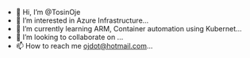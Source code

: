 - 👋 Hi, I’m @TosinOje
- 👀 I’m interested in Azure Infrastructure...
- 🌱 I’m currently learning ARM, Container automation using Kubernet...
- 💞️ I’m looking to collaborate on ...
- 📫 How to reach me ojdot@hotmail.com...

<!---
TosinOje/TosinOje is a ✨ special ✨ repository because its `README.md` (this file) appears on your GitHub profile.
You can click the Preview link to take a look at your changes.
--->
